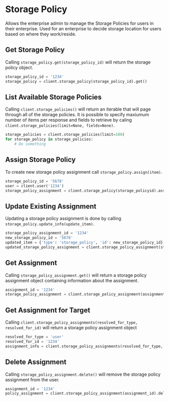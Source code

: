 Storage Policy 
==============

Allows the enterprise admin to manage the Storage Policies for users in their
enterprise. Used for an enterprise to decide storage location for users based on
where they work/reside. 


Get Storage Policy
------------------

Calling `storage_policy.get(storage_policy_id)` will return the storage policy object.

```python
storage_policy_id = '1234'
storage_policy = client.storage_policy(storage_policy_id).get()
```

List Available Storage Policies
-------------------------------

Calling `client.storage_policies()` will return an iterable that will page through all of the storage policies. It is possible to specify maxiumum number of items per response and fields to retrieve by caling `client.storage_policies(limit=None, fields=None)`.

```python
storage_policies = client.storage_policies(limit=100)
for storage_policy in storage_policies:
    # Do something
```

Assign Storage Policy
---------------------

To create new storage policy assignment call `storage_policy.assign(item)`.

```python
storage_policy_id = '5678'
user = client.user('1234')
storage_policy_assignment = client.storage_policy(storage_policyid).assign(user)
```

Update Existing Assignment
--------------------------

Updating a storage policy assignment is done by calling `storage_policy.update_info(update_item)`.

```python
storage_policy_assignment_id = '1234'
new_storage_policy_id = '5678'
updated_item = {'type': 'storage_policy', 'id': new_storage_policy_id}
updated_storage_policy_assignment = client.storage_policy_assignment(storage_policy_assignment).update_info(updated_item)
```

Get Assignment
--------------

Calling `storage_policy_assignment.get()` will return a storage policy assignment object containing information about the assignment.

```python
assignment_id = '1234'
storage_policy_assignment = client.storage_policy_assignment(assignment_id).get()
```

Get Assignment for Target
-------------------------

Calling `client.storage_policy_assignments(resolved_for_type, resolved_for_id)` will return a storage policy assignment object

```python
resolved_for_type = 'user'
resolved_for_id = '1234'
assignment_info = client.storage_policy_assignments(resolved_for_type, resolved_for_id)
```

Delete Assignment
-----------------

Calling `storage_policy_assignment.delete()` will remove the storage policy assignment from the user.

```python
assignment_id = '1234'
policy_assignment = client.storage_policy_assignment(assignment_id).delete()
```